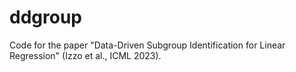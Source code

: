 # ddgroup
Code for the paper "Data-Driven Subgroup Identification for Linear Regression" (Izzo et al., ICML 2023).

